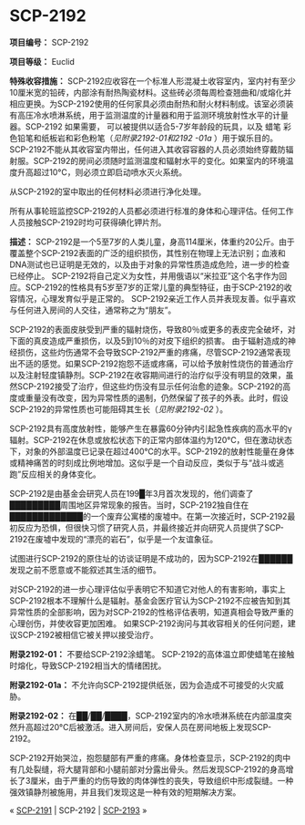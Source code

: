 # SCP-2192
                        


**项目编号：**  SCP-2192

**项目等级：**  Euclid

**特殊收容措施：** SCP-2192应收容在一个标准人形混凝土收容室内，室内衬有至少10厘米宽的铅砖，内部涂有耐热陶瓷材料。这些砖必须每周检查翘曲和/或熔化并相应更换。为SCP-2192使用的任何家具必须由耐热和耐火材料制成。该室必须装有高压冷水喷淋系统，用于监测温度的计量器和用于监测环境放射性水平的计量器。SCP-2192 如果需要， 可以被提供以适合5-7岁年龄段的玩具，以及 蜡笔 彩色铅笔和纸板岩和彩色粉笔（*见附录2192-01和2192 -01a* ）用于娱乐目的。SCP-2192不能从其收容室内带出，任何进入其收容容器的人员必须始终穿戴防辐射服。SCP-2192的房间必须随时监测温度和辐射水平的变化。如果室内的环境温度升高超过10°C，则必须立即启动喷水灭火系统。

从SCP-2192的室中取出的任何材料必须进行净化处理。

所有从事轮班监控SCP-2192的人员都必须进行标准的身体和心理评估。任何工作人员接触SCP-2192时均可获得碘化钾片剂。

**描述：**  SCP-2192是一个5至7岁的人类儿童，身高114厘米，体重约20公斤。由于覆盖整个SCP-2192表面的广泛的组织损伤，其性别在物理上无法识别；血液和DNA测试也已证明是无效的，以及由于对象的异常性质造成危险，进一步的检查已经停止。 SCP-2192将自己定义为女性，并用俄语以“米拉亚”这个名字作为回应。SCP-2192的性格具有5岁至7岁的正常儿童的典型特征，由于SCP-2192的收容情况，心理发育似乎是正常的。 SCP-2192亲近工作人员并表现友善。似乎喜欢与任何进入房间的人交往，通常称之为“朋友”。

SCP-2192的表面皮肤受到严重的辐射烧伤，导致80％或更多的表皮完全破坏，对下面的真皮造成严重损伤，以及5到10％的对皮下组织的损害。 由于辐射造成的神经损伤，这些灼伤通常不会导致SCP-2192严重的疼痛，尽管SCP-2192通常表现出不适的感觉。如果SCP-2192抱怨不适或疼痛，可以给予放射性烧伤的普通治疗以及注射轻度镇静剂。SCP-2192在收容期间进行的治疗似乎没有明显的效果，虽然SCP-2192接受了治疗，但这些灼伤没有显示任何治愈的迹象。SCP-2192的高度或重量没有改变，因为异常性质的遏制，仍然保留了孩子的外表。此时，假设SCP-2192的异常性质也可能阻碍其生长（*见附录2192-02* ）。

SCP-2192具有高度放射性，能够产生在暴露60分钟内引起急性疾病的高水平的γ辐射。SCP-2192在休息或放松状态下的正常内部体温约为120°C，但在激动状态下，对象的外部温度已记录在超过400°C的水平。SCP-2192的放射性能量在身体或精神痛苦的时刻成比例地增加。这似乎是一个自动反应，类似于与“战斗或逃跑”反应相关的身体变化。

SCP-2192是由基金会研究人员在199█年3月首次发现的，他们调查了█████████周围地区异常现象的报告。当时，SCP-2192独自住在█████████████的一个废弃公寓楼的废墟中。在第一次接近时，SCP-2192最初反应为恐惧，但很快习惯了研究人员，并最终接近并向研究人员提供了SCP-2192在废墟中发现的“漂亮的岩石”，似乎是一个友谊象征。

试图进行SCP-2192的原住址的访谈证明是不成功的，因为SCP-2192在██████发现之前不愿意或不能叙述其生活的细节。

对SCP-2192的进一步心理评估似乎表明它不知道它对他人的有害影响，事实上SCP-2192根本不理解什么是辐射。基金会医疗官认为SCP-2192不应被告知到其异常性质的全部影响，因为对SCP-2192的性格评估表明，知道真相会导致严重的心理创伤，并使收容更加困难。 如果SCP-2192询问与其收容相关的任何问题，建议SCP-2192被相信它被关押以接受治疗。

**附录2192-01：** 不要给SCP-2192涂蜡笔。 SCP-2192的高体温立即使蜡笔在接触时熔化，导致SCP-2192相当大的情绪困扰。

**附录2192-01a：** 不允许向SCP-2192提供纸张，因为会造成不可接受的火灾威胁。

**附录2192-02：** 在██/██/████，SCP-2192室内的冷水喷淋系统在内部温度突然升高超过20°C后被激活。进入房间后，安保人员在房间地板上发现SCP-2192。

SCP-2192开始哭泣，抱怨腿部有严重的疼痛。身体检查显示，SCP-2192的肉中有几处裂缝，将大腿背部和小腿前部对分露出骨头。然后发现SCP-2192的身高增长了3厘米，由于严重的灼伤导致的肉体弹性的丧失，导致组织中形成裂缝。一种强效镇静剂被施用，并且我们发现这是一种有效的短期解决方案。



« [SCP-2191](/scp-2191) | SCP-2192 | [SCP-2193](/scp-2193) »





                    